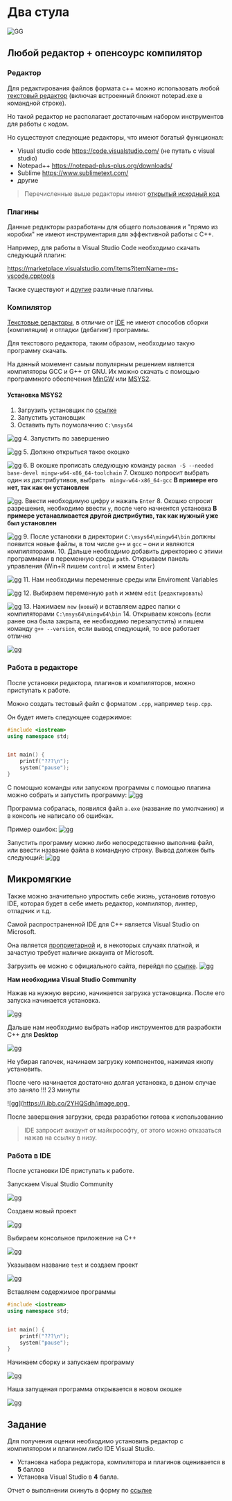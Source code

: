 # Два стула
![GG](https://i.ibb.co/n3ZLZb1/a.png)

## Любой редактор + опенсоурс компилятор
### Редактор
Для редактирования файлов формата c++ можно использовать любой [текстовый редактор](https://ru.wikipedia.org/wiki/%D0%A2%D0%B5%D0%BA%D1%81%D1%82%D0%BE%D0%B2%D1%8B%D0%B9_%D1%80%D0%B5%D0%B4%D0%B0%D0%BA%D1%82%D0%BE%D1%80#:~:text=%D0%A2%D0%B5%CC%81%D0%BA%D1%81%D1%82%D0%BE%D0%B2%D1%8B%D0%B9%20%D1%80%D0%B5%D0%B4%D0%B0%CC%81%D0%BA%D1%82%D0%BE%D1%80%20%E2%80%94%20%D1%81%D0%B0%D0%BC%D0%BE%D1%81%D1%82%D0%BE%D1%8F%D1%82%D0%B5%D0%BB%D1%8C%D0%BD%D0%B0%D1%8F%20%D0%BA%D0%BE%D0%BC%D0%BF%D1%8C%D1%8E%D1%82%D0%B5%D1%80%D0%BD%D0%B0%D1%8F%20%D0%BF%D1%80%D0%BE%D0%B3%D1%80%D0%B0%D0%BC%D0%BC%D0%B0,%D0%B8%20%D1%82%D0%B5%D0%BA%D1%81%D1%82%D0%BE%D0%B2%D1%8B%D1%85%20%D1%84%D0%B0%D0%B9%D0%BB%D0%BE%D0%B2%2C%20%D0%B2%20%D1%87%D0%B0%D1%81%D1%82%D0%BD%D0%BE%D1%81%D1%82%D0%B8.) (включая встроенный блокнот notepad.exe в командной строке).

Но такой редактор не располагает достаточным набором инструментов для работы с кодом.

Но существуют следующие редакторы, что имеют богатый функционал:

- Visual studio code https://code.visualstudio.com/ (не путать с visual studio)
- Notepad++ https://notepad-plus-plus.org/downloads/ 
- Sublime https://www.sublimetext.com/
- другие

>Перечисленные выше редакторы имеют [открытый исходный код](https://ru.wikipedia.org/wiki/%D0%9E%D1%82%D0%BA%D1%80%D1%8B%D1%82%D0%BE%D0%B5_%D0%BF%D1%80%D0%BE%D0%B3%D1%80%D0%B0%D0%BC%D0%BC%D0%BD%D0%BE%D0%B5_%D0%BE%D0%B1%D0%B5%D1%81%D0%BF%D0%B5%D1%87%D0%B5%D0%BD%D0%B8%D0%B5)

### Плагины
Данные редакторы разработаны для общего пользования и "прямо из коробки" не имеют инструментария для эффективной работы с С++.

Например, для работы в Visual Studio Code необходимо скачать следующий плагин:

https://marketplace.visualstudio.com/items?itemName=ms-vscode.cpptools

Также существуют и [другие](https://habr.com/ru/company/aktiv-company/blog/440142/) различные плагины.

### Компилятор

[Текстовые редакторы](https://ru.wikipedia.org/wiki/%D0%A2%D0%B5%D0%BA%D1%81%D1%82%D0%BE%D0%B2%D1%8B%D0%B9_%D1%80%D0%B5%D0%B4%D0%B0%D0%BA%D1%82%D0%BE%D1%80#:~:text=%D0%A2%D0%B5%CC%81%D0%BA%D1%81%D1%82%D0%BE%D0%B2%D1%8B%D0%B9%20%D1%80%D0%B5%D0%B4%D0%B0%CC%81%D0%BA%D1%82%D0%BE%D1%80%20%E2%80%94%20%D1%81%D0%B0%D0%BC%D0%BE%D1%81%D1%82%D0%BE%D1%8F%D1%82%D0%B5%D0%BB%D1%8C%D0%BD%D0%B0%D1%8F%20%D0%BA%D0%BE%D0%BC%D0%BF%D1%8C%D1%8E%D1%82%D0%B5%D1%80%D0%BD%D0%B0%D1%8F%20%D0%BF%D1%80%D0%BE%D0%B3%D1%80%D0%B0%D0%BC%D0%BC%D0%B0,%D0%B8%20%D1%82%D0%B5%D0%BA%D1%81%D1%82%D0%BE%D0%B2%D1%8B%D1%85%20%D1%84%D0%B0%D0%B9%D0%BB%D0%BE%D0%B2%2C%20%D0%B2%20%D1%87%D0%B0%D1%81%D1%82%D0%BD%D0%BE%D1%81%D1%82%D0%B8.), в отличие от [IDE](https://ru.wikipedia.org/wiki/%D0%98%D0%BD%D1%82%D0%B5%D0%B3%D1%80%D0%B8%D1%80%D0%BE%D0%B2%D0%B0%D0%BD%D0%BD%D0%B0%D1%8F_%D1%81%D1%80%D0%B5%D0%B4%D0%B0_%D1%80%D0%B0%D0%B7%D1%80%D0%B0%D0%B1%D0%BE%D1%82%D0%BA%D0%B8) не имеют способов сборки (компиляции) и отладки (дебагинг) программы.

Для текстового редактора, таким образом, необходимо такую программу скачать.

На данный момемент самым популярным решением является компиляторы GCC и G++ от GNU. Их можно скачать с помощью программного обеспечения [MinGW](https://www.mingw-w64.org/) или [MSYS2](https://www.msys2.org/).

#### Установка MSYS2
1. Загрузить установщик по [ссылке](https://github.com/msys2/msys2-installer/releases/download/2022-01-28/msys2-x86_64-20220128.exe)
2. Запустить установщик
3. Оставить путь поумолачнию `C:\msys64` 

![gg](https://www.msys2.org/images/install-2-path.png)
4. Запустить по завершению 

![gg](https://www.msys2.org/images/install-3-finish.png) 
5. Должно открыться такое окошко 

![gg](https://i.ibb.co/qmz9FQb/image.png)
6. В окошке прописать следующую команду `pacman -S --needed base-devel mingw-w64-x86_64-toolchain`
7. Окошко попросит выбрать один из дистрибутивов, выбрать ` mingw-w64-x86_64-gcc` **В примере его нет, так как он установлен** 

![gg](https://i.ibb.co/Hr8GkQG/image.png). Ввести необходимую цифру и нажать `Enter`
8. Окошко спросит разрешения, необходимо ввести `y`, после чего начнентся установка **В примере устанавливается другой дистрибутив, так как нужный уже был установлен** 

![gg](https://i.ibb.co/zXnYL5Z/image.png)
9. После установки в директории `C:\msys64\mingw64\bin` должны появится новые файлы, в том числе `g++` и `gcc` – они и являются компиляторами.
10. Дальше необходимо добавить директорию с этими программами в переменную среды `path`. Открываем панель управления (Win+R пишем `control` и жмем `Enter`) 

![gg](https://i.ibb.co/kKh6qrC/image.png)
11. Нам необходимы переменные среды или Enviroment Variables 

![gg](https://i.ibb.co/9NSXwsc/image.png)
12. Выбираем переменную `path` и жмем `edit` (`редактировать`) 

![gg](https://i.ibb.co/F3J5mXR/image.png)
13. Нажимаем `new` (`новый`) и вставляем адрес папки с компиляторами `C:\msys64\mingw64\bin`
14. Открываем консоль (если ранее она была закрыта, ее необходимо перезапустить) и пишем команду `g++ --version`, если вывод следующий, то все работает отлично 

![gg](https://i.ibb.co/w7pxZ0N/image.png)
 
### Работа в редакторе
После установки редактора, плагинов и компиляторов, можно приступать к работе.

Можно создать тестовый файл с форматом `.cpp`, например `tesp.cpp`.

Он будет иметь следующее содержимое:
```cpp
#include <iostream>
using namespace std;


int main() {
    printf("???\n");
    system("pause");
}
```

С помощью команды или запуском программы с помощью плагина можно собрать и запустить программу:
![gg](https://i.ibb.co/sjSq8SP/image.png)

Программа собралась, появился файл `a.exe` (название по умолчанию) и в консоль не написало об ошибках.

Пример ошибок:
![gg](https://i.ibb.co/hmsbx52/image.png)

Запустить программу можно либо непосредственно выполнив файл, или ввести название файла в командную строку. Вывод должен быть следующий:
![gg](https://i.ibb.co/zfCgD3B/image.png)

## Микромягкие
Также можно значительно упростить себе жизнь, установив готовую IDE, которая будет в себе иметь редактор, компилятор, линтер, отладчик и т.д.

Самой распространенной IDE для C++ является Visual Studio on Microsoft.

Она является [проприетарной](https://ru.wikipedia.org/wiki/%D0%9F%D1%80%D0%BE%D0%BF%D1%80%D0%B8%D0%B5%D1%82%D0%B0%D1%80%D0%BD%D0%BE%D0%B5_%D0%BF%D1%80%D0%BE%D0%B3%D1%80%D0%B0%D0%BC%D0%BC%D0%BD%D0%BE%D0%B5_%D0%BE%D0%B1%D0%B5%D1%81%D0%BF%D0%B5%D1%87%D0%B5%D0%BD%D0%B8%D0%B5) и, в некоторых случаях платной, и зачастую требует наличие аккаунта от Microsoft.

Загрузить ее можно с официального сайта, перейдя по [ссылке](https://visualstudio.microsoft.com/ru/free-developer-offers/). ![gg](https://i.ibb.co/94KL3RJ/image.png)

**Нам необходима Visual Studio Community**

Нажав на нужную версию, начинается загрузка установщика.
После его запуска начинается установка.

![gg](https://i.ibb.co/nrdR9Yp/image.png)

Дальше нам необходимо выбрать набор инструментов для разрабокти C++ для **Desktop**

![gg](https://i.ibb.co/bvMZhxG/image.png)

Не убирая галочек, начинаем загрузку компонентов, нажимая кнопу установить.

После чего начинается достаточно долгая установка, в даном случае это заняло !!! 23 минуты

![gg](https://i.ibb.co/2YHQSdh/image.png_

После завершения загрузки, среда разработки готова к использованию

> IDE запросит аккаунт от майкрософту, от этого можно отказаться нажав на ссылку в низу.

### Работа в IDE
После установки IDE приступать к работе.

Запускаем Visual Studio Community

![gg](https://i.ibb.co/7xhGMRt/image.png)

Создаем новый проект

![gg](https://i.ibb.co/fk8Zmhy/image.png)

Выбираем консольное приложение на C++

![gg](https://i.ibb.co/N7c9fZG/image.png)

Указываем название `test` и создаем проект

![gg](https://i.ibb.co/YPbDsCc/image.png)

Вставляем содержимое программы
```cpp
#include <iostream>
using namespace std;


int main() {
    printf("???\n");
    system("pause");
}
```

Начинаем сборку и запускаем программу

![gg](https://i.ibb.co/C8Z75xj/a.png)

Наша запущеная программа открывается в новом окошке

![gg](https://i.ibb.co/Z1ML2mJ/image.png)

## Задание
Для получения оценки необходимо установить редактор с компилятором и плагином *либо* IDE Visual Studio.
- Установка набора редактора, компилятора и плагинов оценивается в **5** баллов
- Установка Visual Studio в **4** балла.

Отчет о выполнении скинуть в форму по [ссылке](https://forms.gle/4Z1DsYSVyMGCZkcu9)
